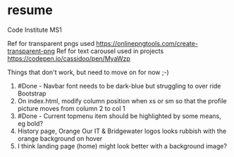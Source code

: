 # resume
Code Institute MS1

Ref for transparent pngs used https://onlinepngtools.com/create-transparent-png
Ref for text carousel used in projects https://codepen.io/cassidoo/pen/MyaWzp

Things that don't work, but need to move on for now ;-)

1) #Done - Navbar font needs to be dark-blue but struggling to over ride Bootstrap
2) On index.html, modify column position when xs or sm so that the profile picture moves from column 2 to col 1
3) #Done - Current topmenu item should be highlighted by some means, eg bold?
4) History page, Orange Our IT & Bridgewater logos looks rubbish with the orange background on hover
5) I think landing page (home) might look better with a background image?
